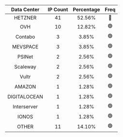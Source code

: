 | Data Center | IP Count | Percentage | Freq |
|:------------:|:--------:|:-----------:|:-----:|
| HETZNER | 41 | 52.56% | 🔴 |
| OVH | 10 | 12.82% | 🟢 |
| Contabo | 3 | 3.85% | 🟢 |
| MEVSPACE | 3 | 3.85% | 🟢 |
| PSINet | 2 | 2.56% | 🟢 |
| Scaleway | 2 | 2.56% | 🟢 |
| Vultr | 2 | 2.56% | 🟢 |
| AMAZON | 1 | 1.28% | 🟢 |
| DIGITALOCEAN | 1 | 1.28% | 🟢 |
| Interserver | 1 | 1.28% | 🟢 |
| IONOS | 1 | 1.28% | 🟢 |
| OTHER | 11 | 14.10% | 🟢 |
